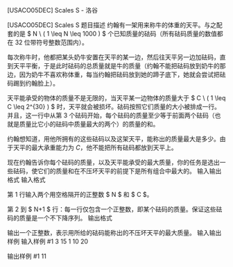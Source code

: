 



[USACO05DEC] Scales S - 洛谷














[USACO05DEC] Scales S
题目描述
约翰有一架用来称牛的体重的天平。与之配套的是 $ N \ ( 1 \leq N \leq 1000 ) $ 个已知质量的砝码（所有砝码质量的数值都在 $32$ 位带符号整数范围内）。

每次称牛时，他都把某头奶牛安置在天平的某一边，然后往天平另一边加砝码，直到天平平衡，于是此时砝码的总质量就是牛的质量（约翰不能把砝码放到奶牛的那边，因为奶牛不喜欢称体重，每当约翰把砝码放到她的蹄子底下，她就会尝试把砝码踢到约翰脸上）。

天平能承受的物体的质量不是无限的，当天平某一边物体的质量大于 $ C \ ( 1 \leq C \leq 2^{30} ) $ 时，天平就会被损坏。砝码按照它们质量的大小被排成一行。并且，这一行中从第 $3$ 个砝码开始，每个砝码的质量至少等于前面两个砝码（也就是质量比它小的砝码中质量最大的两个）的质量的和。

约翰想知道，用他所拥有的这些砝码以及这架天平，能称出的质量最大是多少。由于天平的最大承重能力为 $C$，他不能把所有砝码都放到天平上。

现在约翰告诉你每个砝码的质量，以及天平能承受的最大质量，你的任务是选出一些砝码，使它们的质量和在不压坏天平的前提下是所有组合中最大的。
输入输出格式
输入格式

第 $1$ 行输入两个用空格隔开的正整数 $ N $ 和 $ C $。

第 $2$ 到 $ N+1 $ 行：每一行仅包含一个正整数，即某个砝码的质量。保证这些砝码的质量是一个不下降序列。
输出格式

输出一个正整数，表示用所给的砝码能称出的不压坏天平的最大质量。
输入输出样例
输入样例 #1
3 15
1
10
20

输出样例 #1
11






